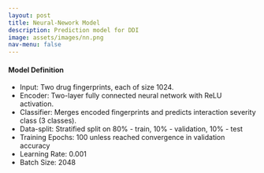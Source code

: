 ```yaml
---
layout: post
title: Neural-Nework Model
description: Prediction model for DDI
image: assets/images/nn.png
nav-menu: false
---
```

<div class="row">
    <div class="6u 12u$(small)">
        <h4>Model Definition</h4>
        <ul class="alt">
            <li>Input: Two drug fingerprints, each of size 1024.</li>
            <li>Encoder: Two-layer fully connected neural network with ReLU activation.</li>
            <li>Classifier: Merges encoded fingerprints and predicts interaction severity class (3 classes).</li>
            <li>Data-split: Stratified split on 80% - train, 10% - validation, 10% - test</li>
            <li>Training Epochs: 100 unless reached convergence in validation accuracy</li>
            <li>Learning Rate: 0.001</li>
            <li>Batch Size: 2048</li>
        </ul>
</div>

<div style="text-align: center;">
    <img src="{{ site.url }}{{ site.baseurl }}assets/images/nn.png" alt="" data-position="25% 25%" />
</div>
